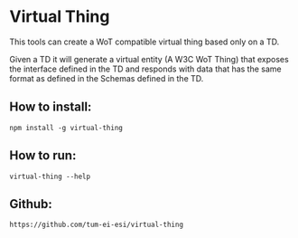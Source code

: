 # Virtual Thing

This tools can create a WoT compatible virtual thing based only on a TD.

Given a TD it will generate a virtual entity (A W3C WoT Thing) that exposes the interface defined in the TD and responds with data that has the same format as defined in the Schemas defined in the TD.

## How to install:
`npm install -g virtual-thing`

## How to run:
`virtual-thing --help`

## Github:
`https://github.com/tum-ei-esi/virtual-thing`